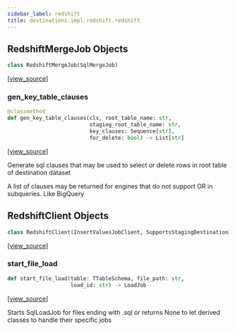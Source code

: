 ```yaml
---
sidebar_label: redshift
title: destinations.impl.redshift.redshift
---
```


## RedshiftMergeJob Objects

```python
class RedshiftMergeJob(SqlMergeJob)
```

[[view_source]](https://github.com/dlt-hub/dlt/blob/3739c9ac839aafef713f6d5ebbc6a81b2a39a1b0/dlt/destinations/impl/redshift/redshift.py#L204)

### gen\_key\_table\_clauses

```python
@classmethod
def gen_key_table_clauses(cls, root_table_name: str,
                          staging_root_table_name: str,
                          key_clauses: Sequence[str],
                          for_delete: bool) -> List[str]
```

[[view_source]](https://github.com/dlt-hub/dlt/blob/3739c9ac839aafef713f6d5ebbc6a81b2a39a1b0/dlt/destinations/impl/redshift/redshift.py#L206)

Generate sql clauses that may be used to select or delete rows in root table of destination dataset

A list of clauses may be returned for engines that do not support OR in subqueries. Like BigQuery

## RedshiftClient Objects

```python
class RedshiftClient(InsertValuesJobClient, SupportsStagingDestination)
```

[[view_source]](https://github.com/dlt-hub/dlt/blob/3739c9ac839aafef713f6d5ebbc6a81b2a39a1b0/dlt/destinations/impl/redshift/redshift.py#L228)

### start\_file\_load

```python
def start_file_load(table: TTableSchema, file_path: str,
                    load_id: str) -> LoadJob
```

[[view_source]](https://github.com/dlt-hub/dlt/blob/3739c9ac839aafef713f6d5ebbc6a81b2a39a1b0/dlt/destinations/impl/redshift/redshift.py#L252)

Starts SqlLoadJob for files ending with .sql or returns None to let derived classes to handle their specific jobs


